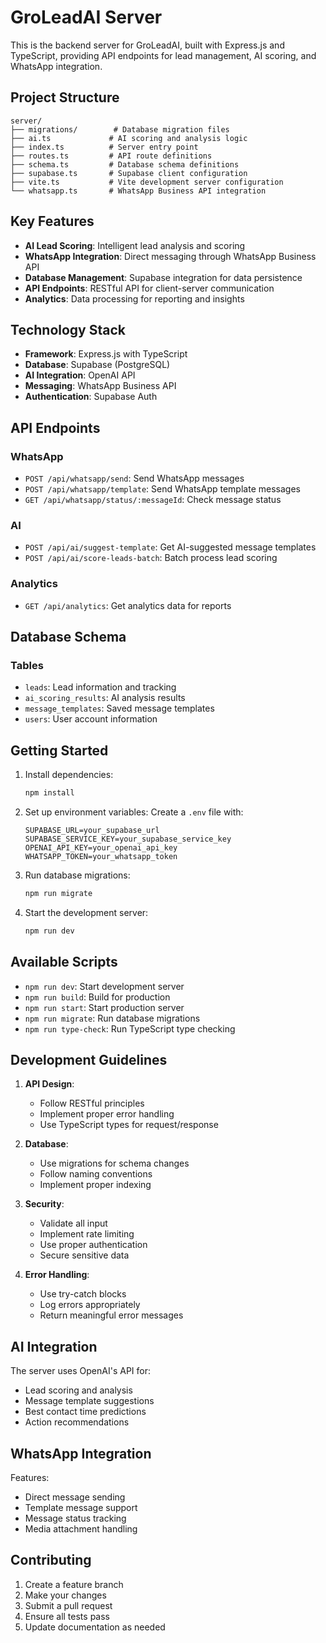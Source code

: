 # GroLeadAI Server

This is the backend server for GroLeadAI, built with Express.js and TypeScript, providing API endpoints for lead management, AI scoring, and WhatsApp integration.

## Project Structure

```
server/
├── migrations/        # Database migration files
├── ai.ts             # AI scoring and analysis logic
├── index.ts          # Server entry point
├── routes.ts         # API route definitions
├── schema.ts         # Database schema definitions
├── supabase.ts       # Supabase client configuration
├── vite.ts           # Vite development server configuration
└── whatsapp.ts       # WhatsApp Business API integration
```

## Key Features

- **AI Lead Scoring**: Intelligent lead analysis and scoring
- **WhatsApp Integration**: Direct messaging through WhatsApp Business API
- **Database Management**: Supabase integration for data persistence
- **API Endpoints**: RESTful API for client-server communication
- **Analytics**: Data processing for reporting and insights

## Technology Stack

- **Framework**: Express.js with TypeScript
- **Database**: Supabase (PostgreSQL)
- **AI Integration**: OpenAI API
- **Messaging**: WhatsApp Business API
- **Authentication**: Supabase Auth

## API Endpoints

### WhatsApp
- `POST /api/whatsapp/send`: Send WhatsApp messages
- `POST /api/whatsapp/template`: Send WhatsApp template messages
- `GET /api/whatsapp/status/:messageId`: Check message status

### AI
- `POST /api/ai/suggest-template`: Get AI-suggested message templates
- `POST /api/ai/score-leads-batch`: Batch process lead scoring

### Analytics
- `GET /api/analytics`: Get analytics data for reports

## Database Schema

### Tables
- `leads`: Lead information and tracking
- `ai_scoring_results`: AI analysis results
- `message_templates`: Saved message templates
- `users`: User account information

## Getting Started

1. Install dependencies:
   ```bash
   npm install
   ```

2. Set up environment variables:
   Create a `.env` file with:
   ```
   SUPABASE_URL=your_supabase_url
   SUPABASE_SERVICE_KEY=your_supabase_service_key
   OPENAI_API_KEY=your_openai_api_key
   WHATSAPP_TOKEN=your_whatsapp_token
   ```

3. Run database migrations:
   ```bash
   npm run migrate
   ```

4. Start the development server:
   ```bash
   npm run dev
   ```

## Available Scripts

- `npm run dev`: Start development server
- `npm run build`: Build for production
- `npm run start`: Start production server
- `npm run migrate`: Run database migrations
- `npm run type-check`: Run TypeScript type checking

## Development Guidelines

1. **API Design**:
   - Follow RESTful principles
   - Implement proper error handling
   - Use TypeScript types for request/response

2. **Database**:
   - Use migrations for schema changes
   - Follow naming conventions
   - Implement proper indexing

3. **Security**:
   - Validate all input
   - Implement rate limiting
   - Use proper authentication
   - Secure sensitive data

4. **Error Handling**:
   - Use try-catch blocks
   - Log errors appropriately
   - Return meaningful error messages

## AI Integration

The server uses OpenAI's API for:
- Lead scoring and analysis
- Message template suggestions
- Best contact time predictions
- Action recommendations

## WhatsApp Integration

Features:
- Direct message sending
- Template message support
- Message status tracking
- Media attachment handling

## Contributing

1. Create a feature branch
2. Make your changes
3. Submit a pull request
4. Ensure all tests pass
5. Update documentation as needed

